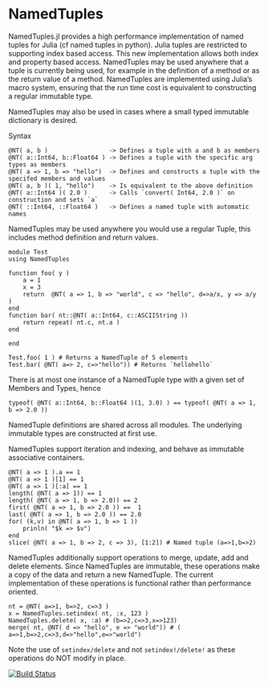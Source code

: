 # NamedTuples

NamedTuples.jl provides a high performance implementation of named tuples for Julia (cf named tuples in python). Julia tuples are restricted to supporting index based access. This new implementation allows both index and property based access. NamedTuples may be used anywhere that a tuple is currently being used, for example in the definition of a method or as the return value of a method. NamedTuples are implemented using Julia’s macro system, ensuring that the run time cost is equivalent to constructing a regular immutable type.

NamedTuples may also be used in cases where a small typed immutable dictionary is desired.

Syntax

    @NT( a, b )                 -> Defines a tuple with a and b as members
    @NT( a::Int64, b::Float64 ) -> Defines a tuple with the specific arg types as members
    @NT( a => 1, b => "hello")  -> Defines and constructs a tuple with the specifed members and values
    @NT( a, b )( 1, "hello")    -> Is equivalent to the above definition
    @NT( a::Int64 )( 2.0 )      -> Calls `convert( Int64, 2.0 )` on construction and sets `a`
    @NT( ::Int64, ::Float64 )   -> Defines a named tuple with automatic names


NamedTuples may be used anywhere you would use a regular Tuple, this includes method definition and return values.

    module Test
    using NamedTuples

    function foo( y )
        a = 1
        x = 3
        return  @NT( a => 1, b => "world", c => "hello", d=>a/x, y => a/y  )
    end
    function bar( nt::@NT( a::Int64, c::ASCIIString ))
        return repeat( nt.c, nt.a )
    end

    end

    Test.foo( 1 ) # Returns a NamedTuple of 5 elements
    Test.bar( @NT( a=> 2, c=>"hello")) # Returns `hellohello`


There is at most one instance of a NamedTuple type with a given set of Members and Types, hence

    typeof( @NT( a::Int64, b::Float64 )(1, 3.0) ) == typeof( @NT( a => 1, b => 2.0 ))

NamedTuple definitions are shared across all modules. The underlying immutable types are constructed at first use.

NamedTuples support iteration and indexing, and behave as immutable associative containers.

    @NT( a => 1 ).a == 1
    @NT( a => 1 )[1] == 1
    @NT( a => 1 )[:a] == 1
    length( @NT( a => 1)) == 1
    length( @NT( a => 1, b => 2.0)) == 2
    first( @NT( a => 1, b => 2.0 )) ==  1
    last( @NT( a => 1, b => 2.0 )) == 2.0
    for( (k,v) in @NT( a => 1, b => 1 ))
        prinln( "$k => $v")
    end
    slice( @NT( a => 1, b => 2, c => 3), [1:2]) # Named tuple (a=>1,b=>2)

NamedTuples additionally support operations to merge, update, add and delete elements.  Since NamedTuples
are immutable, these operations make a copy of the data and return a new NamedTuple. The current
implementation of these operations is functional rather than performance oriented.

    nt = @NT( a=>1, b=>2, c=>3 )
    x = NamedTuples.setindex( nt, :x, 123 )
    NamedTuples.delete( x, :a) # (b=>2,c=>3,x=>123)
    merge( nt, @NT( d => "hello", e => "world")) # ( a=>1,b=>2,c=>3,d=>"hello",e=>"world")

Note the use of `setindex/delete` and not `setindex!/delete!` as these operations do NOT modify in place.

[![Build Status](https://travis-ci.org/blackrock/NamedTuples.jl.svg?branch=master)](https://travis-ci.org/blackrock/NamedTuples.jl)
